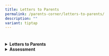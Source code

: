 ```yaml
---
title: Letters to Parents
permalink: /parents-corner/letters-to-parents/
description: ""
variant: tiptap
---
```

<h1></h1>
<div data-type="detailGroup" class="isomer-accordion isomer-accordion-white">
<details class="isomer-details">
<summary><strong>Letters to Parents</strong>
</summary>
<div data-type="detailsContent" class="isomer-details-content">
<table style="minWidth: 50px">
<colgroup>
<col>
<col>
</colgroup>
<tbody>
<tr>
<th rowspan="1" colspan="1">
<p>Date</p>
</th>
<th rowspan="1" colspan="1">
<p>Letter</p>
</th>
</tr>
<tr>
<td rowspan="1" colspan="1">
<p>3 Jan 2025</p>
</td>
<td rowspan="1" colspan="1">
<p><a href="/files/Parents Corner/Letters to Parents/2025_001_Letter_to_Parents_Term_1_Final.pdf" rel="noopener nofollow" target="_blank">Term 1 Letter to Parents</a>
</p>
</td>
</tr>
<tr>
<td rowspan="1" colspan="1">
<p>24 March 2025</p>
</td>
<td rowspan="1" colspan="1">
<p><a href="/files/Parents Corner/Letters to Parents/2025_30_Letter_to_Parents_Term_2.pdf" rel="noopener nofollow" target="_blank">Term 2 Letter to Parents</a>
</p>
</td>
</tr>
<tr>
<td rowspan="1" colspan="1">
<p>30 June 2025</p>
</td>
<td rowspan="1" colspan="1">
<p><a href="/files/Parents Corner/Letters to Parents/2025_Letter_to_Parents___Term_3.pdf" rel="noopener nofollow" target="_blank">Term 3 Letter to Parents</a>
</p>
</td>
</tr>
</tbody>
</table>
</div>
</details>
<details class="isomer-details">
<summary><strong>Assessment</strong>
</summary>
<div data-type="detailsContent" class="isomer-details-content">
<p></p>
<p><strong>Semester 2</strong>
<br>
<br><strong>Term 3</strong>
</p>
<p></p>
<p><a href="/files/Assessment/2025%20T3/2025_P2_Semester_2_Assessment_Letter.pdf" rel="noopener noreferrer nofollow" target="_blank">Primary 2 Assessment Letter - Term 3</a>
</p>
<p><a href="/files/Assessment/2025%20T3/2025_P3_Term_3_Assessment_Letter.pdf" rel="noopener noreferrer nofollow" target="_blank">Primary 3 Assessment Letter - Term 3</a>
</p>
<p><a href="/files/Assessment/2025%20T3/2025_P4_Term_3_Assessment_Letter.pdf" rel="noopener noreferrer nofollow" target="_blank">Primary 4 Assessment Letter - Term 3</a>
</p>
<p><a href="/files/Assessment/2025%20T3/2025_P5_Term_3_Assessment_Letter.pdf" rel="noopener noreferrer nofollow" target="_blank">Primary 5 Assessment Letter - Term 3</a>
</p>
<p><a href="/files/Assessment/2025%20T3/2025_P6_Term_3_Assessment_Letter.pdf" rel="noopener noreferrer nofollow" target="_blank">Primary 6 Assessment Letter - Term 3</a>
</p>
<p>
<br><strong>Semester 1</strong>
<br>
<br><strong>Term 2</strong>
</p>
<p><a href="/files/Parents%20Corner/2025_P3_Term_2_Assessment_Letter.pdf" rel="noopener noreferrer nofollow" target="_blank">Primary 3 Assessment Letter - Term 2</a>
</p>
<p><a href="/files/Parents%20Corner/2025_P4_Term_2_Assessment_Letter.pdf" rel="noopener noreferrer nofollow" target="_blank">Primary 4 Assessment Letter - Term 2</a>
</p>
<p><a href="/files/Parents%20Corner/2025_P5_Term_2_Assessment_Letter.pdf" rel="noopener noreferrer nofollow" target="_blank">Primary 5 Assessment Letter - Term 2</a>
</p>
<p><a href="/files/Parents%20Corner/2025_P6_Term_2_Assessment_Letter.pdf" rel="noopener noreferrer nofollow" target="_blank">Primary 6 Assessment Letter - Term 2</a>
</p>
<p>
<br><strong>Term 1</strong>
</p>
<p><a href="/files/Assessment/2025_P1_Semester_1_Assessment_Letter.pdf" rel="noopener noreferrer nofollow" target="_blank">Primary 1 Assessment Letter - Semester 1</a>
</p>
<p><a href="/files/Assessment/2025_P2_Semester_1_Assessment_Letter.pdf" rel="noopener noreferrer nofollow" target="_blank">Primary 2 Assessment Letter - Semester 1</a>
</p>
<p><a href="/files/Assessment/2025_P3_Term_1_Assessment_Letter.pdf" rel="noopener noreferrer nofollow" target="_blank">Primary 3 Assessment Letter - Term 1</a>
</p>
<p><a href="/files/Assessment/2025_P4_Term_1_Assessment_Letter.pdf" rel="noopener noreferrer nofollow" target="_blank">Primary 4 Assessment Letter - Term 1</a>
</p>
<p><a href="/files/Assessment/2025_P5_Term_1_Assessment_Letter.pdf" rel="noopener noreferrer nofollow" target="_blank">Primary 5 Assessment Letter - Term 1</a>
</p>
<p><a href="/files/Assessment/2025_P6_Term_1_Assessment_Letter.pdf" rel="noopener noreferrer nofollow" target="_blank">Primary 6 Assessment Letter - Term 1</a>
</p>
</div>
</details>
</div>
<p></p>